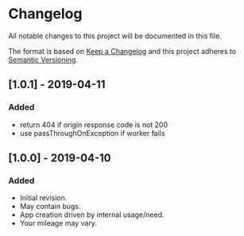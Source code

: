 # Changelog
All notable changes to this project will be documented in this file.

The format is based on [Keep a Changelog](http://keepachangelog.com/en/1.0.0/)
and this project adheres to [Semantic Versioning](http://semver.org/spec/v2.0.0.html).

## [1.0.1] - 2019-04-11
### Added
- return 404 if origin response code is not 200
- use passThroughOnException if worker fails

## [1.0.0] - 2019-04-10
### Added
- Initial revision.
- May contain bugs.
- App creation driven by internal usage/need.
- Your mileage may vary.
